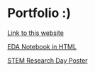 # Portfolio :)
[Link to this website](https://carriesno.github.io/Portfolio/)

[EDA Notebook in HTML](Intitial_EDA-full-data.html) 

[STEM Research Day Poster](CarrieSnodgrassPosterPresentation.pdf)
